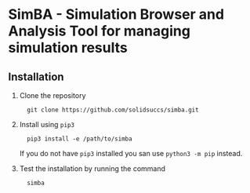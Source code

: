 # SimBA - Simulation Browser and Analysis Tool for managing simulation results

## Installation
1. Clone the repository

         git clone https://github.com/solidsuccs/simba.git

2. Install using `pip3` 

         pip3 install -e /path/to/simba
         
   If you do not have `pip3` installed you san use `python3 -m pip` instead.
   
3. Test the installation by running the command

         simba

